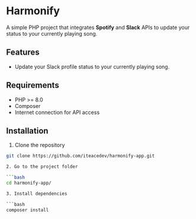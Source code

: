 # Harmonify

A simple PHP project that integrates **Spotify** and **Slack** APIs to update your status to your currently playing song.

## Features

- Update your Slack profile status to your currently playing song.

## Requirements

- PHP >= 8.0  
- Composer  
- Internet connection for API access  

## Installation

1. Clone the repository

```bash
git clone https://github.com/iteacedev/harmonify-app.git

2. Go to the project folder

```bash
cd harmonify-app/

3. Install dependencies

```bash
composer install
